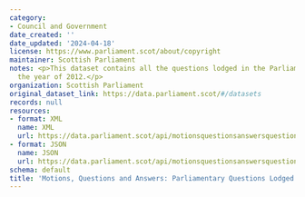 ```yaml
---
category:
- Council and Government
date_created: ''
date_updated: '2024-04-18'
license: https://www.parliament.scot/about/copyright
maintainer: Scottish Parliament
notes: <p>This dataset contains all the questions lodged in the Parliament during
  the year of 2012.</p>
organization: Scottish Parliament
original_dataset_link: https://data.parliament.scot/#/datasets
records: null
resources:
- format: XML
  name: XML
  url: https://data.parliament.scot/api/motionsquestionsanswersquestions?year=2012
- format: JSON
  name: JSON
  url: https://data.parliament.scot/api/motionsquestionsanswersquestions?year=2012
schema: default
title: 'Motions, Questions and Answers: Parliamentary Questions Lodged (2012)'
---
```

